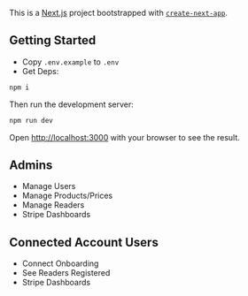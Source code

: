 This is a [Next.js](https://nextjs.org) project bootstrapped with [`create-next-app`](https://nextjs.org/docs/app/api-reference/cli/create-next-app).

## Getting Started

- Copy `.env.example` to `.env`
- Get Deps:

```bash
npm i
```

Then run the development server:

```bash
npm run dev
```

Open [http://localhost:3000](http://localhost:3000) with your browser to see the result.

## Admins

- Manage Users
- Manage Products/Prices
- Manage Readers
- Stripe Dashboards

## Connected Account Users

- Connect Onboarding
- See Readers Registered
- Stripe Dashboards
